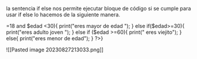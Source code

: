 la sentencia if else nos permite ejecutar bloque de código si se cumple 
para usar if else lo hacemos de la siguiente manera.

<?php
$edad=11;
if  ($edad>=18 and $edad <30){
print("eres mayor de edad ");
}
else if($edad>=30){
    print("eres adulto joven ");
} else if ($edad >=60){
print(" eres viejito");
}
else{
print("eres menor de edad");
}  ?>}
![[Pasted image 20230827213033.png]]